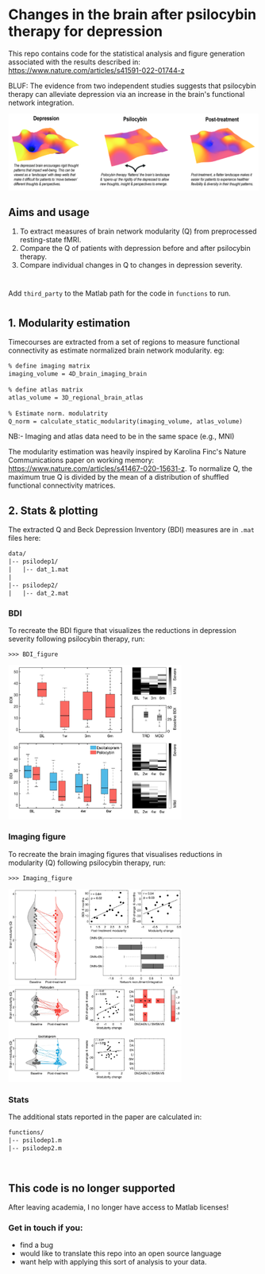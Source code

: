 # Changes in the brain after psilocybin therapy for depression

This repo contains code for the statistical analysis and figure generation associated with the results described in: 
https://www.nature.com/articles/s41591-022-01744-z
<br>

BLUF: The evidence from two independent studies suggests that psilocybin therapy can alleviate depression via an increase in the brain's functional network integration.
<br>

![Energy landscape](figures/psilo_energy_schematic-01.jpg)

## Aims and usage

1. To extract measures of brain network modularity (Q) from preprocessed resting-state fMRI. 
2. Compare the Q of patients with depression before and after psilocybin therapy.
3. Compare individual changes in Q to changes in depression severity. 

#
Add `third_party` to the Matlab path for the code in `functions` to run.
#

## 1. Modularity estimation
Timecourses are extracted from a set of regions to measure functional connectivity as estimate normalized brain network modularity. eg:

```
% define imaging matrix
imaging_volume = 4D_brain_imaging_brain

% define atlas matrix
atlas_volume = 3D_regional_brain_atlas

% Estimate norm. modulatrity
Q_norm = calculate_static_modularity(imaging_volume, atlas_volume)
```
NB:- Imaging and atlas data need to be in the same space (e.g., MNI)


The modularity estimation was heavily inspired by Karolina Finc's Nature Communications paper on working memory: https://www.nature.com/articles/s41467-020-15631-z. To normalize Q, the maximum true Q is divided by the mean of a distribution of shuffled functional connectivity matrices. 



## 2. Stats & plotting
The extracted Q and Beck Depression Inventory (BDI) measures are in `.mat` files here:
```
data/
|-- psilodep1/
|   |-- dat_1.mat
|
|-- psilodep2/
|   |-- dat_2.mat
```

### BDI 
To recreate the BDI figure that visualizes the reductions in depression severity following psilocybin therapy, run:
```
>>> BDI_figure
```
<img src="figures/BDI_figure.jpg" width="350" />

### Imaging figure
To recreate the brain imaging figures that visualises reductions in modularity (Q) following psilocybin therapy, run:
```
>>> Imaging_figure
```
<img src="figures/psilodep1_Q_figure.jpg" width="350" />
<img src="figures/psilodep2_Q_figure.jpg" width="350" />

### Stats
The additional stats reported in the paper are calculated in:
```
functions/
|-- psilodep1.m
|-- psilodep2.m
```
<br>

## This code is no longer supported
After leaving academia, I no longer have access to Matlab licenses! 

### Get in touch if you:
- find a bug 
- would like to translate this repo into an open source language
- want help with applying this sort of analysis to your data.






